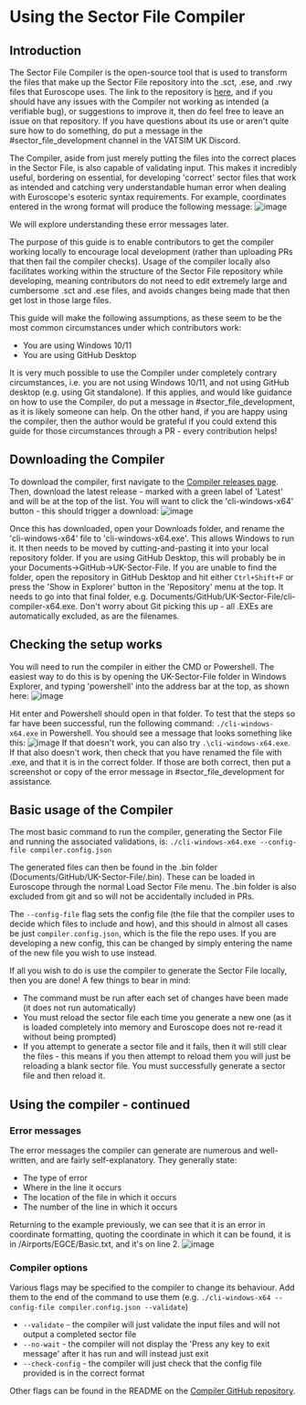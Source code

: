 # Using the Sector File Compiler

## Introduction

The Sector File Compiler is the open-source tool that is used to transform the files that make up the Sector File repository into the .sct, .ese, and .rwy files that Euroscope uses. The link to the repository is [here](https://github.com/VATSIM-UK/sector-file-compiler), and if you should have any issues with the Compiler not working as intended (a verifiable bug), or suggestions to improve it, then do feel free to leave an issue on that repository. If you have questions about its use or aren't quite sure how to do something, do put a message in the #sector_file_development channel in the VATSIM UK Discord.

The Compiler, aside from just merely putting the files into the correct places in the Sector File, is also capable of validating input. This makes it incredibly useful, bordering on essential, for developing 'correct' sector files that work as intended and catching very understandable human error when dealing with Euroscope's esoteric syntax requirements. For example, coordinates entered in the wrong format will produce the following message:
![image](https://user-images.githubusercontent.com/14115426/209001320-39882fee-a397-4f6d-bf84-b9d6fb49b593.png)

We will explore understanding these error messages later.

The purpose of this guide is to enable contributors to get the compiler working locally to encourage local development (rather than uploading PRs that then fail the compiler checks). Usage of the compiler locally also facilitates working within the structure of the Sector File repository while developing, meaning contributors do not need to edit extremely large and cumbersome .sct and .ese files, and avoids changes being made that then get lost in those large files.

This guide will make the following assumptions, as these seem to be the most common circumstances under which contributors work:

- You are using Windows 10/11
- You are using GitHub Desktop

It is very much possible to use the Compiler under completely contrary circumstances, i.e. you are not using Windows 10/11, and not using GitHub desktop (e.g. using Git standalone). If this applies, and would like guidance on how to use the Compiler, do put a message in #sector_file_development, as it is likely someone can help. On the other hand, if you are happy using the compiler, then the author would be grateful if you could extend this guide for those circumstances through a PR - every contribution helps!

## Downloading the Compiler

To download the compiler, first navigate to the [Compiler releases page](https://github.com/VATSIM-UK/sector-file-compiler/releases). Then, download the latest release - marked with a green label of 'Latest' and will be at the top of the list. You will want to click the 'cli-windows-x64' button - this should trigger a download:
![image](https://user-images.githubusercontent.com/14115426/208726535-de2d20d0-0b00-45fd-b2f8-9d79974dc850.png)

Once this has downloaded, open your Downloads folder, and rename the 'cli-windows-x64' file to 'cli-windows-x64.exe'. This allows Windows to run it. It then needs to be moved by cutting-and-pasting it into your local repository folder. If you are using GitHub Desktop, this will probably be in your Documents->GitHub->UK-Sector-File. If you are unable to find the folder, open the repository in GitHub Desktop and hit either `Ctrl+Shift+F` or  press the 'Show in Explorer' button in the 'Repository' menu at the top. It needs to go into that final folder, e.g. Documents/GitHub/UK-Sector-File/cli-compiler-x64.exe. Don't worry about Git picking this up - all .EXEs are automatically excluded, as are the filenames.

## Checking the setup works

You will need to run the compiler in either the CMD or Powershell. The easiest way to do this is by opening the UK-Sector-File folder in Windows Explorer, and typing 'powershell' into the address bar at the top, as shown here:
![image](https://user-images.githubusercontent.com/14115426/208726325-bc0a0c5c-2a12-4079-b62f-fc4c757db790.png)

Hit enter and Powershell should open in that folder. To test that the steps so far have been successful, run the following command: `./cli-windows-x64.exe` in Powershell. You should see a message that looks something like this:
![image](https://user-images.githubusercontent.com/14115426/208726459-9f516496-18e3-46b5-9701-20c13ab6e208.png)
If that doesn't work, you can also try `.\cli-windows-x64.exe`.
If that also doesn't work, then check that you have renamed the file with .exe, and that it is in the correct folder. If those are both correct, then put a screenshot or copy of the error message in #sector_file_development for assistance.

## Basic usage of the Compiler

The most basic command to run the compiler, generating the Sector File and running the associated validations, is: `./cli-windows-x64.exe --config-file compiler.config.json`

The generated files can then be found in the .bin folder (Documents/GitHub/UK-Sector-File/.bin). These can be loaded in Euroscope through the normal Load Sector File menu. The .bin folder is also excluded from git and so will not be accidentally included in PRs.

The `--config-file` flag sets the config file (the file that the compiler uses to decide which files to include and how), and this should in almost all cases be just `compiler.config.json`, which is the file the repo uses. If you are developing a new config, this can be changed by simply entering the name of the new file you wish to use instead.

If all you wish to do is use the compiler to generate the Sector File locally, then you are done! A few things to bear in mind:

- The command must be run after each set of changes have been made (it does not run automatically)
- You must reload the sector file each time you generate a new one (as it is loaded completely into memory and Euroscope does not re-read it without being prompted)
- If you attempt to generate a sector file and it fails, then it will still clear the files - this means if you then attempt to reload them you will just be reloading a blank sector file. You must successfully generate a sector file and then reload it.

## Using the compiler - continued

### Error messages

The error messages the compiler can generate are numerous and well-written, and are fairly self-explanatory. They generally state:

- The type of error
- Where in the line it occurs
- The location of the file in which it occurs
- The number of the line in which it occurs

Returning to the example previously, we can see that it is an error in coordinate formatting, quoting the coordinate in which it can be found, it is in /Airports/EGCE/Basic.txt, and it's on line 2.
![image](https://user-images.githubusercontent.com/14115426/209001320-39882fee-a397-4f6d-bf84-b9d6fb49b593.png)

### Compiler options

Various flags may be specified to the compiler to change its behaviour. Add them to the end of the command to use them (e.g. `./cli-windows-x64 --config-file compiler.config.json --validate`)

- `--validate` - the compiler will just validate the input files and will not output a completed sector file
- `--no-wait` - the compiler will not display the 'Press any key to exit message' after it has run and will instead just exit
- `--check-config` - the compiler will just check that the config file provided is in the correct format

Other flags can be found in the README on the [Compiler GitHub repository](https://github.com/VATSIM-UK/sector-file-compiler).
